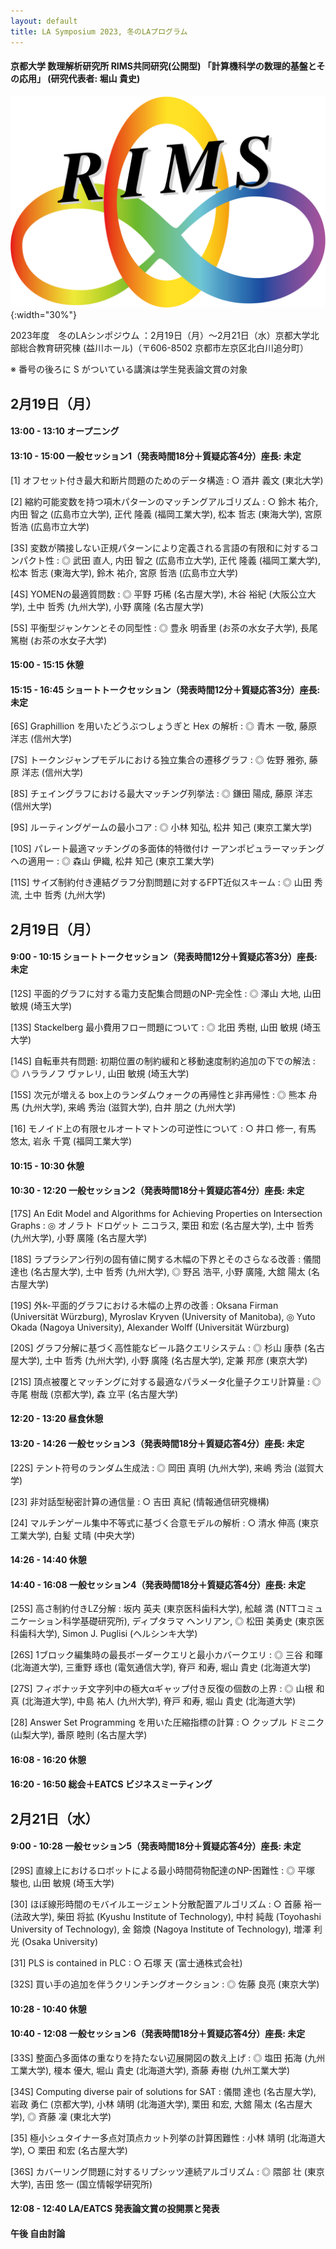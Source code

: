 ```yaml
---
layout: default
title: LA Symposium 2023, 冬のLAプログラム
---
```


#### 京都大学 数理解析研究所 RIMS共同研究(公開型) 「計算機科学の数理的基盤とその応用」 (研究代表者: 堀山 貴史)

![RIMS](/assets/mugenRIMS.jpg){:width="30%"}

2023年度　冬のLAシンポジウム ：2月19日（月）〜2月21日（水）京都大学北部総合教育研究棟 (益川ホール)（〒606-8502 京都市左京区北白川追分町）

※ 番号の後ろに S がついている講演は学生発表論文賞の対象

2月19日（月）
--------

#### 13:00 - 13:10 オープニング

#### 13:10 - 15:00 一般セッション1（発表時間18分＋質疑応答4分）座長: 未定

[1]	オフセット付き最大和断片問題のためのデータ構造
: ○ 酒井 義文 (東北大学)

[2]	縮約可能変数を持つ項木パターンのマッチングアルゴリズム
: ○ 鈴木 祐介, 内田 智之 (広島市立大学), 正代 隆義 (福岡工業大学), 松本 哲志 (東海大学), 宮原 哲浩 (広島市立大学)

[3S] 変数が隣接しない正規パターンにより定義される言語の有限和に対するコンパクト性
: ◎ 武田 直人, 内田 智之 (広島市立大学), 正代 隆義 (福岡工業大学), 松本 哲志 (東海大学), 鈴木 祐介, 宮原 哲浩 (広島市立大学)

[4S] YOMENの最適質問数
: ◎ 平野 巧稀 (名古屋大学), 木谷 裕紀 (大阪公立大学), 土中 哲秀 (九州大学), 小野 廣隆 (名古屋大学)

[5S] 平衡型ジャンケンとその同型性
: ◎ 豊永 明香里 (お茶の水女子大学), 長尾 篤樹 (お茶の水女子大学)

#### 15:00 - 15:15 休憩

#### 15:15 - 16:45 ショートトークセッション（発表時間12分＋質疑応答3分）座長: 未定

[6S] Graphillion を用いたどうぶつしょうぎと Hex の解析
: ◎ 青木 一敬, 藤原 洋志 (信州大学)

[7S] トークンジャンプモデルにおける独立集合の遷移グラフ
: ◎ 佐野 雅弥, 藤原 洋志 (信州大学)

[8S] チェイングラフにおける最大マッチング列挙法
: ◎ 鎌田 陽成, 藤原 洋志 (信州大学)

[9S] ルーティングゲームの最小コア
: ◎ 小林 知弘, 松井 知己 (東京工業大学)

[10S] パレート最適マッチングの多面体的特徴付け ーアンポピュラーマッチングへの適用ー
: ◎ 森山 伊織, 松井 知己 (東京工業大学)

[11S] サイズ制約付き連結グラフ分割問題に対するFPT近似スキーム
: ◎ 山田 秀流, 土中 哲秀 (九州大学)


2月19日（月）
--------

#### 9:00 - 10:15 ショートトークセッション（発表時間12分＋質疑応答3分）座長: 未定

[12S] 平面的グラフに対する電力支配集合問題のNP-完全性
: ◎ 澤山 大地, 山田 敏規 (埼玉大学)

[13S] Stackelberg 最小費用フロー問題について
: ◎ 北田 秀樹, 山田 敏規 (埼玉大学)

[14S] 自転車共有問題: 初期位置の制約緩和と移動速度制約追加の下での解法
: ◎ ハララノフ ヴァレリ, 山田 敏規 (埼玉大学)

[15S] 次元が増える box上のランダムウォークの再帰性と非再帰性
: ◎ 熊本 舟馬 (九州大学), 来嶋 秀治 (滋賀大学), 白井 朋之 (九州大学)

[16] モノイド上の有限セルオートマトンの可逆性について
: ○ 井口 修一, 有馬 悠太, 岩永 千寛 (福岡工業大学)

#### 10:15 - 10:30 休憩

#### 10:30 - 12:20 一般セッション2（発表時間18分＋質疑応答4分）座長: 未定

[17S] An Edit Model and Algorithms for Achieving Properties on Intersection Graphs
: ◎ オノラト ドロゲット ニコラス, 栗田 和宏 (名古屋大学), 土中 哲秀 (九州大学), 小野 廣隆 (名古屋大学)

[18S] ラプラシアン行列の固有値に関する木幅の下界とそのさらなる改善
: 儀間 達也 (名古屋大学), 土中 哲秀 (九州大学), ◎ 野呂 浩平, 小野 廣隆, 大舘 陽太 (名古屋大学)

[19S] 外k-平面的グラフにおける木幅の上界の改善
: Oksana Firman (Universität Würzburg), Myroslav Kryven (University of Manitoba), ◎ Yuto Okada (Nagoya University), Alexander Wolff (Universität Würzburg)

[20S] グラフ分解に基づく高性能なビール路クエリシステム
: ◎ 杉山 康恭 (名古屋大学), 土中 哲秀 (九州大学), 小野 廣隆 (名古屋大学), 定兼 邦彦 (東京大学)

[21S] 頂点被覆とマッチングに対する最適なパラメータ化量子クエリ計算量
: ◎ 寺尾 樹哉 (京都大学), 森 立平 (名古屋大学)

#### 12:20 - 13:20 昼食休憩

#### 13:20 - 14:26 一般セッション3（発表時間18分＋質疑応答4分）座長: 未定

[22S] テント符号のランダム生成法
: ◎ 岡田 真明 (九州大学), 来嶋 秀治 (滋賀大学)

[23] 非対話型秘密計算の通信量
: ○ 吉田 真紀 (情報通信研究機構)

[24] マルチンゲール集中不等式に基づく合意モデルの解析
: ○ 清水 伸高 (東京工業大学), 白髪 丈晴 (中央大学)

#### 14:26 - 14:40 休憩

#### 14:40 - 16:08 一般セッション4（発表時間18分＋質疑応答4分）座長: 未定

[25S] 高さ制約付きLZ分解
: 坂内 英夫 (東京医科歯科大学), 舩越 満 (NTTコミュニケーション科学基礎研究所), ディプタラマ ヘンリアン, ◎ 松田 美勇史 (東京医科歯科大学), Simon J. Puglisi (ヘルシンキ大学)

[26S] 1ブロック編集時の最長ボーダークエリと最小カバークエリ
: ◎ 三谷 和暉 (北海道大学), 三重野 琢也 (電気通信大学), 脊戸 和寿, 堀山 貴史 (北海道大学)

[27S] フィボナッチ文字列中の極大αギャップ付き反復の個数の上界
: ◎ 山根 和真 (北海道大学), 中島 祐人 (九州大学), 脊戸 和寿, 堀山 貴史 (北海道大学)

[28] Answer Set Programming を用いた圧縮指標の計算
: ○ クップル ドミニク (山梨大学), 番原 睦則 (名古屋大学)

#### 16:08 - 16:20 休憩

#### 16:20 - 16:50 総会＋EATCS ビジネスミーティング

2月21日（水）
--------

#### 9:00 - 10:28 一般セッション5（発表時間18分＋質疑応答4分）座長: 未定

[29S] 直線上におけるロボットによる最小時間荷物配達のNP-困難性
: ◎ 平塚 駿也, 山田 敏規 (埼玉大学)

[30] ほぼ線形時間のモバイルエージェント分散配置アルゴリズム
: ○ 首藤 裕一 (法政大学), 柴田 将拡 (Kyushu Institute of Technology), 中村 純哉 (Toyohashi University of Technology), 金 鎔煥 (Nagoya Institute of Technology), 増澤 利光 (Osaka University)

[31] PLS is contained in PLC
: ○ 石塚 天 (富士通株式会社)

[32S] 買い手の追加を伴うクリンチングオークション
: ◎ 佐藤 良亮 (東京大学)

#### 10:28 - 10:40 休憩

#### 10:40 - 12:08 一般セッション6（発表時間18分＋質疑応答4分）座長: 未定
[33S] 整面凸多面体の重なりを持たない辺展開図の数え上げ
: ◎ 塩田 拓海 (九州工業大学), 榎本 優大, 堀山 貴史 (北海道大学), 斎藤 寿樹 (九州工業大学)

[34S] Computing diverse pair of solutions for SAT 
: 儀間 達也 (名古屋大学), 岩政 勇仁 (京都大学), 小林 靖明 (北海道大学), 栗田 和宏, 大舘 陽太 (名古屋大学), ◎ 斉藤 凜 (東北大学)

[35] 極小シュタイナー多点対頂点カット列挙の計算困難性
: 小林 靖明 (北海道大学), ○ 栗田 和宏 (名古屋大学)

[36S] カバーリング問題に対するリプシッツ連続アルゴリズム
: ◎ 隈部 壮 (東京大学), 吉田 悠一 (国立情報学研究所)

#### 12:08 - 12:40 LA/EATCS 発表論文賞の投開票と発表

#### 午後 自由討論
